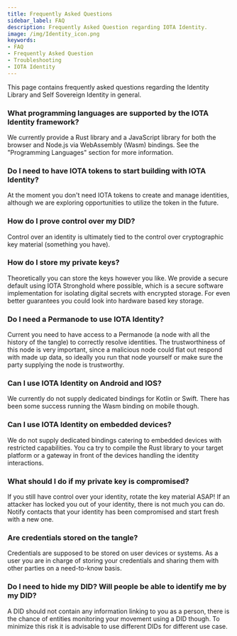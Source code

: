 ```yaml
---
title: Frequently Asked Questions
sidebar_label: FAQ
description: Frequently Asked Question regarding IOTA Identity.
image: /img/Identity_icon.png
keywords:
- FAQ
- Frequently Asked Question
- Troubleshooting
- IOTA Identity
---
```


This page contains frequently asked questions regarding the Identity Library and Self Sovereign Identity in general.

### What programming languages are supported by the IOTA Identity framework?
We currently provide a Rust library and a JavaScript library for both the browser and Node.js via WebAssembly (Wasm) bindings. See the "Programming Languages" section for more information.
### Do I need to have IOTA tokens to start building with IOTA Identity?
At the moment you don't need IOTA tokens to create and manage identities, although we are exploring opportunities to utilize the token in the future. 
### How do I prove control over my DID?
Control over an identity is ultimately tied to the control over cryptographic key material (something you have).
### How do I store my private keys?
Theoretically you can store the keys however you like. We provide a secure default using IOTA Stronghold where possible, which is a secure software implementation for isolating digital secrets with encrypted storage. For even better guarantees you could look into hardware based key storage.
### Do I need a Permanode to use IOTA Identity?
Current you need to have access to a Permanode (a node with all the history of the tangle) to correctly resolve identities. The trustworthiness of this node is very important, since a malicious node could flat out respond with made up data, so ideally you run that node yourself or make sure the party supplying the node is trustworthy.
### Can I use IOTA Identity on Android and IOS?
We currently do not supply dedicated bindings for Kotlin or Swift. There has been some success running the Wasm binding on mobile though.
### Can I use IOTA Identity on embedded devices?
We do not supply dedicated bindings catering to embedded devices with restricted capabilities. You ca try to compile the Rust library to your target platform or a gateway in front of the devices handling the identity interactions.
### What should I do if my private key is compromised?
If you still have control over your identity, rotate the key material ASAP! If an attacker has locked you out of your identity, there is not much you can do. Notify contacts that your identity has been compromised and start fresh with a new one.

### Are credentials stored on the tangle?
Credentials are supposed to be stored on user devices or systems. As a user you are in charge of storing your credentials and sharing them with other parties on a need-to-know basis.

### Do I need to hide my DID? Will people be able to identify me by my DID?
A DID should not contain any information linking to you as a person, there is the chance of entities monitoring your movement using a DID though. To minimize this risk it is advisable to use different DIDs for different use case.
